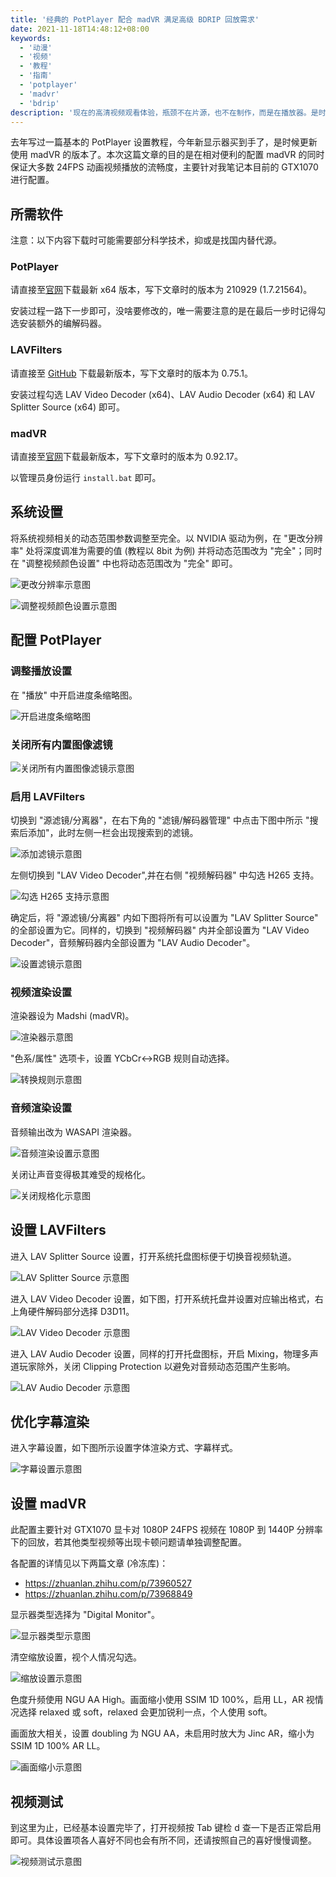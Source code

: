 ```yaml
---
title: '经典的 PotPlayer 配合 madVR 满足高级 BDRIP 回放需求'
date: 2021-11-18T14:48:12+08:00
keywords:
  - '动漫'
  - '视频'
  - '教程'
  - '指南'
  - 'potplayer'
  - 'madvr'
  - 'bdrip'
description: '现在的高清视频观看体验，瓶颈不在片源，也不在制作，而是在播放器。是时候更新使用 madVR 的配置教程了。'
---
```


去年写过一篇基本的 PotPlayer 设置教程，今年新显示器买到手了，是时候更新使用 madVR 的版本了。本次这篇文章的目的是在相对便利的配置 madVR 的同时保证大多数 24FPS 动画视频播放的流畅度，主要针对我笔记本目前的 GTX1070 进行配置。

<!--more-->

## 所需软件

注意：以下内容下载时可能需要部分科学技术，抑或是找国内替代源。

### PotPlayer

请直接至[官网](https://potplayer.daum.net)下载最新 x64 版本，写下文章时的版本为 210929 (1.7.21564)。

安装过程一路下一步即可，没啥要修改的，唯一需要注意的是在最后一步时记得勾选安装额外的编解码器。

### LAVFilters

请直接至 [GitHub](https://github.com/Nevcairiel/LAVFilters/releases) 下载最新版本，写下文章时的版本为 0.75.1。

安装过程勾选 LAV Video Decoder (x64)、LAV Audio Decoder (x64) 和 LAV Splitter Source (x64) 即可。

### madVR

请直接至[官网](http://madvr.com)下载最新版本，写下文章时的版本为 0.92.17。

以管理员身份运行 `install.bat` 即可。

## 系统设置

将系统视频相关的动态范围参数调整至完全。以 NVIDIA 驱动为例，在 "更改分辨率" 处将深度调准为需要的值 (教程以 8bit 为例) 并将动态范围改为 "完全"；同时在 "调整视频颜色设置" 中也将动态范围改为 "完全" 即可。

![更改分辨率示意图](20211104140529.webp)

![调整视频颜色设置示意图](20211104140548.webp)

## 配置 PotPlayer

### 调整播放设置

在 "播放" 中开启进度条缩略图。

![开启进度条缩略图](20211104141036.webp)

### 关闭所有内置图像滤镜

![关闭所有内置图像滤镜示意图](20211104141221.webp)

### 启用 LAVFilters

切换到 "源滤镜/分离器"，在右下角的 "滤镜/解码器管理" 中点击下图中所示 "搜索后添加"，此时左侧一栏会出现搜索到的滤镜。

![添加滤镜示意图](20211104141646.webp)

左侧切换到 "LAV Video Decoder",并在右侧 "视频解码器" 中勾选 H265 支持。

![勾选 H265 支持示意图](20211104141752.webp)

确定后，将 "源滤镜/分离器" 内如下图将所有可以设置为 "LAV Splitter Source" 的全部设置为它。同样的，切换到 "视频解码器" 内并全部设置为 "LAV Video Decoder"，音频解码器内全部设置为 "LAV Audio Decoder"。

![设置滤镜示意图](20211104142006.webp)

### 视频渲染设置

渲染器设为 Madshi (madVR)。

![渲染器示意图](20211104144654.webp)

"色系/属性" 选项卡，设置 YCbCr<->RGB 规则自动选择。

![转换规则示意图](20211104144719.webp)

### 音频渲染设置

音频输出改为 WASAPI 渲染器。

![音频渲染设置示意图](20211104144915.webp)

关闭让声音变得极其难受的规格化。

![关闭规格化示意图](20211104144938.webp)

## 设置 LAVFilters

进入 LAV Splitter Source 设置，打开系统托盘图标便于切换音视频轨道。

![LAV Splitter Source 示意图](20211104150733.webp)

进入 LAV Video Decoder 设置，如下图，打开系统托盘并设置对应输出格式，右上角硬件解码部分选择 D3D11。

![LAV Video Decoder 示意图](20211104150922.webp)

进入 LAV Audio Decoder 设置，同样的打开托盘图标，开启 Mixing，物理多声道玩家除外，关闭 Clipping Protection 以避免对音频动态范围产生影响。

![LAV Audio Decoder 示意图](20211104151041.webp)

## 优化字幕渲染

进入字幕设置，如下图所示设置字体渲染方式、字幕样式。

![字幕设置示意图](20211104151249.webp)

## 设置 madVR

此配置主要针对 GTX1070 显卡对 1080P 24FPS 视频在 1080P 到 1440P 分辨率下的回放，若其他类型视频等出现卡顿问题请单独调整配置。

各配置的详情见以下两篇文章 (冷冻库)：

- https://zhuanlan.zhihu.com/p/73960527
- https://zhuanlan.zhihu.com/p/73968849

显示器类型选择为 "Digital Monitor"。

![显示器类型示意图](20211104153047.webp)

清空缩放设置，视个人情况勾选。

![缩放设置示意图](20211104154157.webp)

色度升频使用 NGU AA High。画面缩小使用 SSIM 1D 100%，启用 LL，AR 视情况选择 relaxed 或 soft，relaxed 会更加锐利一点，个人使用 soft。

画面放大相关，设置 doubling 为 NGU AA，未启用时放大为 Jinc AR，缩小为 SSIM 1D 100% AR LL。

![画面缩小示意图](20211104155348.webp)

## 视频测试

到这里为止，已经基本设置完毕了，打开视频按 Tab 键检 d 查一下是否正常启用即可。具体设置项各人喜好不同也会有所不同，还请按照自己的喜好慢慢调整。

![视频测试示意图](20211104161519.webp)
